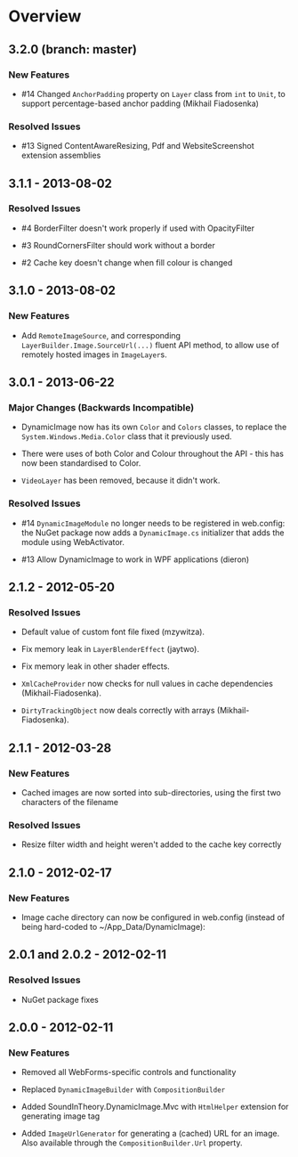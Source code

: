 # Overview

## 3.2.0 (branch: master)

### New Features

* \#14 Changed `AnchorPadding` property on `Layer` class from `int` to `Unit`, to support percentage-based
  anchor padding (Mikhail Fiadosenka)  

### Resolved Issues

* \#13 Signed ContentAwareResizing, Pdf and WebsiteScreenshot extension assemblies

## 3.1.1 - 2013-08-02

### Resolved Issues

* \#4 BorderFilter doesn't work properly if used with OpacityFilter

* \#3 RoundCornersFilter should work without a border 

* \#2 Cache key doesn't change when fill colour is changed 

## 3.1.0 - 2013-08-02

### New Features

* Add `RemoteImageSource`, and corresponding `LayerBuilder.Image.SourceUrl(...)` fluent API method,
  to allow use of remotely hosted images in `ImageLayer`s.

## 3.0.1 - 2013-06-22

### Major Changes (Backwards Incompatible)

* DynamicImage now has its own `Color` and `Colors` classes, to replace the `System.Windows.Media.Color` class that it previously used.

* There were uses of both Color and Colour throughout the API - this has now been standardised to Color.

* `VideoLayer` has been removed, because it didn't work.

### Resolved Issues

* \#14 `DynamicImageModule` no longer needs to be registered in web.config: the NuGet package now adds a `DynamicImage.cs`
  initializer that adds the module using WebActivator.

* \#13 Allow DynamicImage to work in WPF applications (dieron)

## 2.1.2 - 2012-05-20

### Resolved Issues

* Default value of custom font file fixed (mzywitza).

* Fix memory leak in `LayerBlenderEffect` (jaytwo).

* Fix memory leak in other shader effects.

* `XmlCacheProvider` now checks for null values in cache dependencies (Mikhail-Fiadosenka).

* `DirtyTrackingObject` now deals correctly with arrays (Mikhail-Fiadosenka).

## 2.1.1 - 2012-03-28

### New Features

* Cached images are now sorted into sub-directories, using the first two characters of the filename

### Resolved Issues

* Resize filter width and height weren't added to the cache key correctly

## 2.1.0 - 2012-02-17

### New Features

* Image cache directory can now be configured in web.config (instead of being hard-coded to ~/App_Data/DynamicImage):
  <add name="XmlCacheProvider"
       type="SoundInTheory.DynamicImage.Caching.XmlCacheProvider, SoundInTheory.DynamicImage"
       cachePath="~/MyCacheDir" />

## 2.0.1 and 2.0.2 - 2012-02-11

### Resolved Issues

* NuGet package fixes

## 2.0.0 - 2012-02-11

### New Features

* Removed all WebForms-specific controls and functionality

* Replaced `DynamicImageBuilder` with `CompositionBuilder`

* Added SoundInTheory.DynamicImage.Mvc with `HtmlHelper` extension for generating image tag

* Added `ImageUrlGenerator` for generating a (cached) URL for an image. Also available through
  the `CompositionBuilder.Url` property.